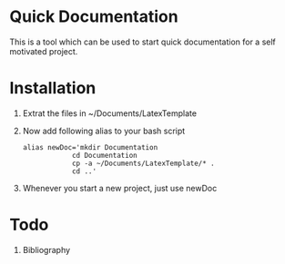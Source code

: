 # Quick Documentation
This is a tool which can be used to start quick documentation for a self motivated project.

# Installation
1. Extrat the files in ~/Documents/LatexTemplate
2. Now add following alias to your bash script
    ```
    alias newDoc='mkdir Documentation 
                cd Documentation 
                cp -a ~/Documents/LatexTemplate/* . 
                cd ..'
    ```

3. Whenever you start a new project, just use newDoc

# Todo
1. Bibliography
